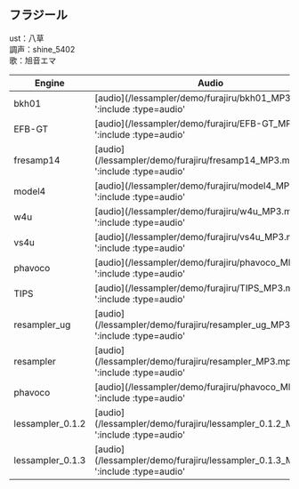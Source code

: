 ## フラジール

ust：八草  
調声：shine_5402  
歌：旭音エマ  



| Engine           | Audio                                                        |
| ---------------- | ------------------------------------------------------------ |
| bkh01            | [audio](/lessampler/demo/furajiru/bkh01_MP3.mp3 ':include :type=audio' |
| EFB-GT           | [audio](/lessampler/demo/furajiru/EFB-GT_MP3.mp3 ':include :type=audio' |
| fresamp14        | [audio](/lessampler/demo/furajiru/fresamp14_MP3.mp3 ':include :type=audio' |
| model4           | [audio](/lessampler/demo/furajiru/model4_MP3.mp3 ':include :type=audio' |
| w4u              | [audio](/lessampler/demo/furajiru/w4u_MP3.mp3 ':include :type=audio' |
| vs4u             | [audio](/lessampler/demo/furajiru/vs4u_MP3.mp3 ':include :type=audio' |
| phavoco          | [audio](/lessampler/demo/furajiru/phavoco_MP3.mp3 ':include :type=audio' |
| TIPS             | [audio](/lessampler/demo/furajiru/TIPS_MP3.mp3 ':include :type=audio' |
| resampler_ug     | [audio](/lessampler/demo/furajiru/resampler_ug_MP3.mp3 ':include :type=audio' |
| resampler        | [audio](/lessampler/demo/furajiru/resampler_MP3.mp3 ':include :type=audio' |
| phavoco          | [audio](/lessampler/demo/furajiru/phavoco_MP3.mp3 ':include :type=audio' |
| lessampler_0.1.2 | [audio](/lessampler/demo/furajiru/lessampler_0.1.2_MP3.mp3 ':include :type=audio' |
| lessampler_0.1.3 | [audio](/lessampler/demo/furajiru/lessampler_0.1.3_MP3.mp3 ':include :type=audio' |

